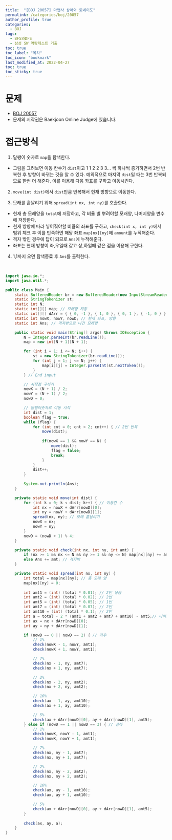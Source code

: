 ```yaml
---
title:  "[BOJ 20057] 마법사 상어와 토네이도"
permalink: /categories/boj/20057
author_profile: true
categories:
  - BOJ
tags:
  - BFS와DFS  
  - 삼성 SW 역량테스트 기출   
toc: true	
toc_label: "목차"
toc_icon: "bookmark"
last_modified_at: 2022-04-27
toc: true
toc_sticky: true
---
```


# 문제
- [BOJ 20057](https://www.acmicpc.net/problem/20057)  
- 문제의 저작권은 Baekjoon Online Judge에 있습니다.  

# 접근방식  

1. 달팽이 숫자로 `map`을 탐색한다.
- 그림을 그려보면 이동 칸수가 `dist`이고 1 1 2 2 3 3... 씩 하나씩 증가하면서 2번 반복한 후 방향이 바뀌는 것을 알 수 있다. 예외적으로 마지막 `dist`일 때는 3번 반복되므로 한번 더 해준다. 이를 이용해 다음 좌표를 구하고 이동시킨다.  

2. `move(int dist)`에서 `dist`만큼 반복해서 현재 방향으로 이동한다.  

3. 모래를 흩날리기 위해 `spread(int nx, int ny)`를 호출한다.  
  - 현재 총 모래양을 `total`에 저장하고, 각 비율 별 뿌려야할 모래양, 나머지양을 변수에 저장한다.  
  - 현재 방향에 따라 넣어줘야할 비율의 좌표를 구하고, `check(int x, int y)`에서 범위 체크 후 이를 만족하면 해당 좌표 `map[nx][ny]`에 `amount`를 누적해준다.  
  - 격자 밖인 경우에 답이 되므로 `Ans`에 누적해준다.  
  - 좌표는 현재 방향이 좌,우일때 같고 상,하일때 같은 점을 이용해 구한다.  

4. 1,1까지 오면 탐색종료 후 `Ans`를 출력한다.   

<br/>

```java  
import java.io.*;
import java.util.*;

public class Main {
	static BufferedReader br = new BufferedReader(new InputStreamReader(System.in));
	static StringTokenizer st;
	static int N;
	static int[][] map; // 모래양 저장
	static int[][] dArr = { { 0, -1 }, { 1, 0 }, { 0, 1 }, { -1, 0 } }; // 좌하우상
	static int nowX, nowY, nowD; // 현재 좌표, 방향
	static int Ans; // 격자밖으로 나간 모래양

	public static void main(String[] args) throws IOException {
		N = Integer.parseInt(br.readLine());
		map = new int[N + 1][N + 1];

		for (int i = 1; i <= N; i++) {
			st = new StringTokenizer(br.readLine());
			for (int j = 1; j <= N; j++) {
				map[i][j] = Integer.parseInt(st.nextToken());
			}
		} // End input

		// 시작점 구하기
		nowX = (N + 1) / 2;
		nowY = (N + 1) / 2;
		nowD = 0;

		// 달팽이숫자로 이동 시작
		int dist = 1;
		boolean flag = true;
		while (flag) {
			for (int cnt = 0; cnt < 2; cnt++) { // 2번 반복
				move(dist);
				
				if(nowX == 1 && nowY == N) {
					move(dist);
					flag = false;
					break;
				}
			}
			dist++;
		}
		
		System.out.println(Ans);
	}

	private static void move(int dist) {
		for (int k = 0; k < dist; k++) { // 이동칸 수
			int nx = nowX + dArr[nowD][0];
			int ny = nowY + dArr[nowD][1];
			spread(nx, ny); // 모래 흩날리기
			nowX = nx;
			nowY = ny;
		}
		nowD = (nowD + 1) % 4;
	}

	private static void check(int nx, int ny, int amt) {
		if (nx >= 1 && nx <= N && ny >= 1 && ny <= N) map[nx][ny] += amt;
		else Ans += amt; // 격자밖
	}

	private static void spread(int nx, int ny) {
		int total = map[nx][ny]; // 총 모래 양
		map[nx][ny] = 0;
		
		int amt1 = (int) (total * 0.01); // 2번 넣음
		int amt2 = (int) (total * 0.02); // 2번
		int amt5 = (int) (total * 0.05); // 1번
		int amt7 = (int) (total * 0.07); // 2번
		int amt10 = (int) (total * 0.1); // 2번
		int a = total - 2 * (amt1 + amt2 + amt7 + amt10) - amt5;// 나머지 양(알파에 넣을 양) = total에서 amt1~10뺀거
		int ax = nx + dArr[nowD][0];
		int ay = ny + dArr[nowD][1];

		if (nowD == 0 || nowD == 2) { // 좌우
			// 1%
			check(nowX - 1, nowY, amt1);
			check(nowX + 1, nowY, amt1);

			// 7%
			check(nx - 1, ny, amt7);
			check(nx + 1, ny, amt7);

			// 2%
			check(nx - 2, ny, amt2);
			check(nx + 2, ny, amt2);

			// 10%
			check(ax - 1, ay, amt10);
			check(ax + 1, ay, amt10);

			// 5%
			check(ax + dArr[nowD][0], ay + dArr[nowD][1], amt5);
		} else if (nowD == 1 || nowD == 3) { // 상하
			// 1%
			check(nowX, nowY - 1, amt1);
			check(nowX, nowY + 1, amt1);

			// 7%
			check(nx, ny - 1, amt7);
			check(nx, ny + 1, amt7);

			// 2%
			check(nx, ny - 2, amt2);
			check(nx, ny + 2, amt2);

			// 10%
			check(ax, ay - 1, amt10);
			check(ax, ay + 1, amt10);

			// 5%
			check(ax + dArr[nowD][0], ay + dArr[nowD][1], amt5);
		}
		
		check(ax, ay, a);
	}
}
```